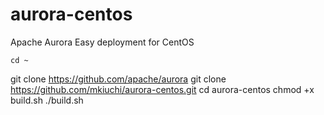 # aurora-centos
Apache Aurora Easy deployment for CentOS

    cd ~
git clone https://github.com/apache/aurora
git clone https://github.com/mkiuchi/aurora-centos.git
cd aurora-centos
chmod +x build.sh
./build.sh
